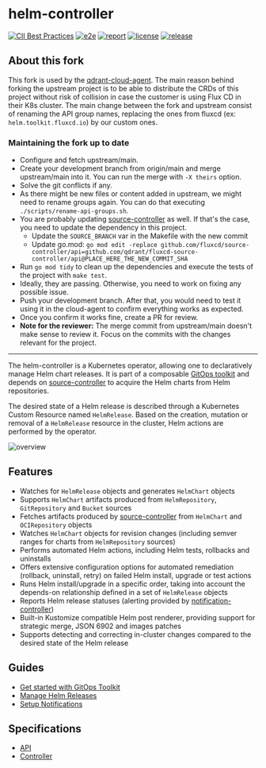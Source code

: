 # helm-controller

[![CII Best Practices](https://bestpractices.coreinfrastructure.org/projects/4784/badge)](https://bestpractices.coreinfrastructure.org/projects/4784)
[![e2e](https://github.com/fluxcd/helm-controller/workflows/e2e/badge.svg)](https://github.com/fluxcd/helm-controller/actions)
[![report](https://goreportcard.com/badge/github.com/fluxcd/helm-controller)](https://goreportcard.com/report/github.com/fluxcd/helm-controller)
[![license](https://img.shields.io/github/license/fluxcd/helm-controller.svg)](https://github.com/fluxcd/helm-controller/blob/main/LICENSE)
[![release](https://img.shields.io/github/release/fluxcd/helm-controller/all.svg)](https://github.com/fluxcd/helm-controller/releases)

## About this fork

This fork is used by the
[qdrant-cloud-agent](https://github.com/qdrant/qdrant-cloud-agent/). The main
reason behind forking the upstream project is to be able to distribute the CRDs of this
project without risk of collision in case the customer is using Flux CD in their
K8s cluster. The main change between the fork and upstream consist of renaming the
API group names, replacing the ones from fluxcd (ex: `helm.toolkit.fluxcd.io`)
by our custom ones.

### Maintaining the fork up to date

- Configure and fetch upstream/main.
- Create your development branch from origin/main and merge upstream/main into
  it. You can run the merge with `-X theirs` option.
- Solve the git conflicts if any.
- As there might be new files or content added in upstream, we might need to
  rename groups again. You can do that executing
  `./scripts/rename-api-groups.sh`.
- You are probably updating [source-controller](https://github.com/fluxcd/source-controller) as well. If that's the case, you
  need to update the dependency in this project. 
  - Update the `SOURCE_BRANCH` var in the Makefile with the new commit
  - Update go.mod: `go mod edit -replace github.com/fluxcd/source-controller/api=github.com/qdrant/fluxcd-source-controller/api@PLACE_HERE_THE_NEW_COMMIT_SHA`
- Run `go mod tidy` to clean up the dependencies and execute the tests of the project with `make test`.
- Ideally, they are passing. Otherwise, you need to work on fixing any possible
  issue.
- Push your development branch. After that, you would need to test it using it
  in the cloud-agent to confirm everything works as expected.
- Once you confirm it works fine, create a PR for review.
- **Note for the reviewer:** The merge commit from upstream/main doesn't make
  sense to review it. Focus on the commits with the changes relevant for the
  project.


---

The helm-controller is a Kubernetes operator, allowing one to declaratively
manage Helm chart releases. It is part of a composable [GitOps toolkit](https://fluxcd.io/flux/components)
and depends on [source-controller][] to acquire the Helm charts from Helm
repositories.

The desired state of a Helm release is described through a Kubernetes Custom
Resource named `HelmRelease`. Based on the creation, mutation or removal of a
`HelmRelease` resource in the cluster, Helm actions are performed by the
operator.

![overview](docs/diagrams/helm-controller-overview.png)

## Features

* Watches for `HelmRelease` objects and generates `HelmChart` objects
* Supports `HelmChart` artifacts produced from `HelmRepository`,
  `GitRepository` and `Bucket` sources
* Fetches artifacts produced by [source-controller][] from `HelmChart`
  and `OCIRepository` objects
* Watches `HelmChart` objects for revision changes (including semver
  ranges for charts from `HelmRepository` sources)
* Performs automated Helm actions, including Helm tests, rollbacks and
  uninstalls
* Offers extensive configuration options for automated remediation
  (rollback, uninstall, retry) on failed Helm install, upgrade or test
  actions
* Runs Helm install/upgrade in a specific order, taking into account the
  depends-on relationship defined in a set of `HelmRelease` objects
* Reports Helm release statuses (alerting provided by
  [notification-controller][])
* Built-in Kustomize compatible Helm post renderer, providing support
  for strategic merge, JSON 6902 and images patches
* Supports detecting and correcting in-cluster changes compared to the desired
  state of the Helm release

## Guides

* [Get started with GitOps Toolkit](https://fluxcd.io/flux/get-started/)
* [Manage Helm Releases](https://fluxcd.io/flux/guides/helmreleases/)
* [Setup Notifications](https://fluxcd.io/flux/guides/notifications/)

## Specifications

* [API](docs/spec/v2/README.md)
* [Controller](docs/spec/README.md)

[source-controller]: https://github.com/fluxcd/source-controller
[notification-controller]: https://github.com/fluxcd/notification-controller
